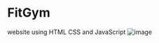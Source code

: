 # FitGym
website using HTML CSS and JavaScript
![image](https://github.com/user-attachments/assets/90b728ca-f199-42fb-a44f-5f4ffa82d9a0)

